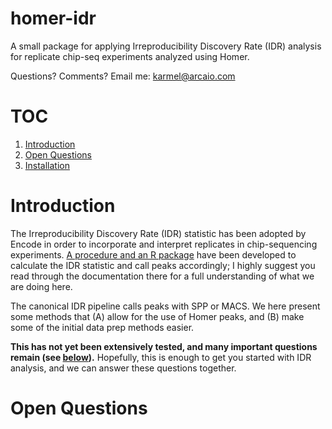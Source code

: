 homer-idr
=========

A small package for applying Irreproducibility Discovery Rate (IDR) analysis for replicate chip-seq experiments analyzed using Homer.

Questions? Comments? Email me: <karmel@arcaio.com>

# TOC

1. [Introduction](#introduction)
2. [Open Questions](#open-questions)
3. [Installation](#installation)

# Introduction

The Irreproducibility Discovery Rate (IDR) statistic has been adopted by Encode in order to incorporate and interpret replicates in chip-sequencing experiments. [A procedure and an R package](https://sites.google.com/site/anshulkundaje/projects/idr) have been developed to calculate the IDR statistic and call peaks accordingly; I highly suggest you read through the documentation there for a full understanding of what we are doing here.

The canonical IDR pipeline calls peaks with SPP or MACS. We here present some methods that (A) allow for the use of Homer peaks, and (B) make some of the initial data prep methods easier.

**This has not yet been extensively tested, and many important questions remain (see [below](#open-questions)).** Hopefully, this is enough to get you started with IDR analysis, and we can answer these questions together.

# Open Questions
